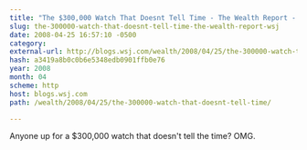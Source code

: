 ```yaml
---
title: "The $300,000 Watch That Doesnt Tell Time - The Wealth Report - WSJ"
slug: the-300000-watch-that-doesnt-tell-time-the-wealth-report-wsj
date: 2008-04-25 16:57:10 -0500
category: 
external-url: http://blogs.wsj.com/wealth/2008/04/25/the-300000-watch-that-doesnt-tell-time/
hash: a3419a8b0c0b6e5348edb0901ffb0e76
year: 2008
month: 04
scheme: http
host: blogs.wsj.com
path: /wealth/2008/04/25/the-300000-watch-that-doesnt-tell-time/

---
```


Anyone up for a $300,000 watch that doesn't tell the time? OMG.
